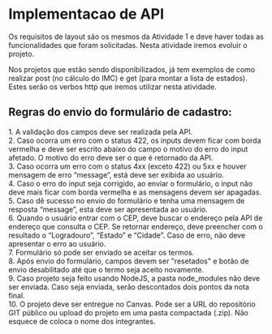 <h1>Implementacao de API</h1>

Os requisitos de layout são os mesmos da Atividade 1 e deve haver todas as funcionalidades que foram solicitadas. Nesta atividade iremos evoluir o projeto.

Nos projetos que estão sendo disponibilizados, já tem exemplos de como realizar post (no cálculo do IMC) e get (para montar a lista de estados). Estes serão os verbos http que iremos utilizar nesta atividade.

<h2>Regras do envio do formulário de cadastro:</h2>
1. A validação dos campos deve ser realizada pela API.<br>
2. Caso ocorra um erro com o status 422, os inputs devem ficar com borda vermelha e deve ser escrito abaixo do campo o motivo do erro do input afetado. O motivo do erro deve ser o que é retornado da API.<br>
3. Caso ocorra um erro com o status 4xx (exceto 422) ou 5xx e houver mensagem de erro “message”, está deve ser exibida ao usuário.<br>
4. Caso o erro do input seja corrigido, ao enviar o formulário, o input não deve mais ficar com borda vermelha e as mensagens devem ser apagadas.<br>
5. Caso dê sucesso no envio do formulário e tenha uma mensagem de resposta “message”, esta deve ser apresentada ao usuário.<br>
6. Quando o usuário entrar com o CEP, deve buscar o endereço pela API de endereço que consulta o CEP. Se retornar endereço, deve preencher com o resultado o “Logradouro”, “Estado” e “Cidade”. Caso de erro, não deve apresentar o erro ao usuário.<br>
7. Formulário só pode ser enviado se aceitar os termos.<br>
8. Após envio do formulário, campos devem ser "resetados" e botão de envio desabilitado até que o termo seja aceito novamente.<br>
9. Caso projeto seja feito usando NodeJS, a pasta node_modules não deve ser enviada. Caso seja enviada, serão descontados dois pontos da nota final.<br>
10. O projeto deve ser entregue no Canvas. Pode ser a URL do repositório GIT público ou upload do projeto em uma pasta compactada (.zip). Não esquece de coloca o nome dos integrantes.<br>
